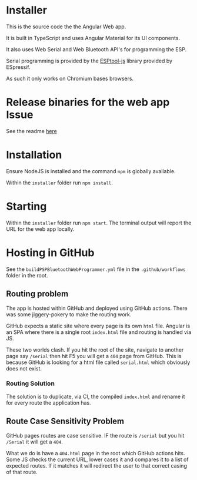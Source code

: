 # Installer

This is the source code the the Angular Web app.

It is built in TypeScript and uses Angular Material for its UI components.

It also uses Web Serial and Web Bluetooth API's for programming the ESP.

Serial programming is provided by the [ESPtool-js](https://github.com/espressif/esptool-js) library provided by ESpressif.

As such it only works on Chromium bases browsers.

# Release binaries for the web app Issue

See the readme [here](../releaseBinaries/Readme.md)

# Installation

Ensure NodeJS is installed and the command `npm` is globally available.

Within the `installer` folder run `npm install`.

# Starting

Within the `installer` folder run `npm start`. The terminal output will report the URL for the web app locally.

# Hosting in GitHub

See the `buildPSPBluetoothWebProgrammer.yml` file in the `.github/workflows` folder in the root.

## Routing problem

The app is hosted within GitHub and deployed using GitHub actions. There was some jiggery-pokery to make the routing work.

GitHub expects a static site where every page is its own `html` file. Angular is an SPA where there is a single root `index.html` file and routing is handled via JS.

These two worlds clash. If you hit the root of the site, navigate to another page say `/serial` then hit F5 you will get a `404` page from GitHub. This is because GitHub is looking for a html file called `serial.html` which obviously does not exist.

### Routing Solution

The solution is to duplicate, via CI, the compiled `index.html` and rename it for every route the application has.

## Route Case Sensitivity Problem

GitHub pages routes are case sensitive. IF the route is `/serial` but you hit `/Serial` it will get a `404`.

What we do is have a `404.html` page in the root which GitHub actions hits. Some JS checks the current URL, lower cases it and compares it to a list of expected routes. If it matches it will redirect the user to that correct casing of that route.